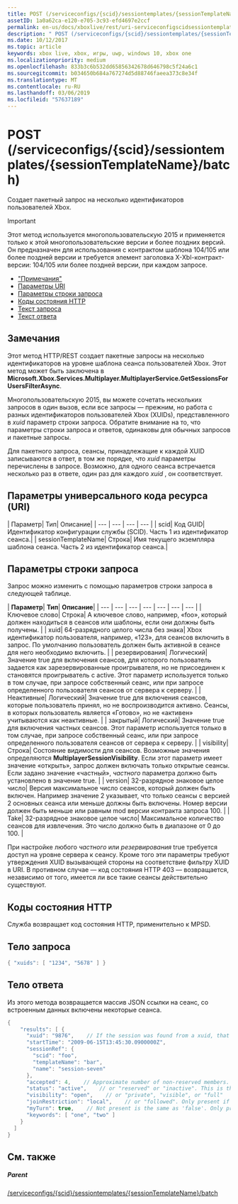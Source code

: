 ```yaml
---
title: POST (/serviceconfigs/{scid}/sessiontemplates/{sessionTemplateName}/batch)
assetID: 1a0a62ca-e120-e705-3c93-efd4697e2ccf
permalink: en-us/docs/xboxlive/rest/uri-serviceconfigscidsessiontemplatessessiontemplatenamebatchpost.html
description: " POST (/serviceconfigs/{scid}/sessiontemplates/{sessionTemplateName}/batch)"
ms.date: 10/12/2017
ms.topic: article
keywords: xbox live, xbox, игры, uwp, windows 10, xbox one
ms.localizationpriority: medium
ms.openlocfilehash: 833b3c6b532dd65856342678d646798c5f24a6c1
ms.sourcegitcommit: b034650b684a767274d5d88746faeea373c8e34f
ms.translationtype: MT
ms.contentlocale: ru-RU
ms.lasthandoff: 03/06/2019
ms.locfileid: "57637189"
---
```

# <a name="post-serviceconfigsscidsessiontemplatessessiontemplatenamebatch"></a>POST (/serviceconfigs/{scid}/sessiontemplates/{sessionTemplateName}/batch)
Создает пакетный запрос на несколько идентификаторов пользователей Xbox.

> [!IMPORTANT]
> Этот метод используется многопользовательскую 2015 и применяется только к этой многопользовательские версии и более поздних версий. Он предназначен для использования с контрактом шаблона 104/105 или более поздней версии и требуется элемент заголовка X-Xbl-контракт-версии: 104/105 или более поздней версии, при каждом запросе.

  * ["Примечания"](#ID4ET)
  * [Параметры URI](#ID4EKB)
  * [Параметры строки запроса](#ID4EVB)
  * [Коды состояния HTTP](#ID4EGF)
  * [Текст запроса](#ID4ENF)
  * [Текст ответа](#ID4EWF)

<a id="ID4ET"></a>


## <a name="remarks"></a>Замечания

Этот метод HTTP/REST создает пакетные запросы на несколько идентификаторов на уровне шаблона сеанса пользователей Xbox. Этот метод может быть заключена в **Microsoft.Xbox.Services.Multiplayer.MultiplayerService.GetSessionsForUsersFilterAsync**.

Многопользовательскую 2015, вы можете сочетать нескольких запросов в один вызов, если все запросы — прежним, но работа с разных идентификаторов пользователей Xbox (XUIDs), представленного в *xuid* параметр строки запроса. Обратите внимание на то, что параметры строки запроса и ответов, одинаковы для обычных запросов и пакетные запросы.

Для пакетного запроса, сеансы, принадлежащие к каждой XUID записываются в ответ, в том же порядке, что *xuid* параметры перечислены в запросе. Возможно, для одного сеанса встречается несколько раз в ответе, один раз для каждого *xuid* , он соответствует.

<a id="ID4EKB"></a>


## <a name="uri-parameters"></a>Параметры универсального кода ресурса (URI)

| Параметр| Тип| Описание|
| --- | --- | --- | --- |
| scid| Код GUID| Идентификатор конфигурации службы (SCID). Часть 1 из идентификатор сеанса.|
| sessionTemplateName| Строка| Имя текущего экземпляра шаблона сеанса. Часть 2 из идентификатор сеанса.|

<a id="ID4EVB"></a>


## <a name="query-string-parameters"></a>Параметры строки запроса

Запрос можно изменить с помощью параметров строки запроса в следующей таблице.

| <b>Параметр</b>| <b>Тип</b>| <b>Описание</b>|
| --- | --- | --- | --- | --- | --- | --- |
| Ключевое слово| Строка| A ключевое слово, например, «foo», который должен находиться в сеансов или шаблоны, если они должны быть получены. |
| xuid| 64-разрядного целого числа без знака| Xbox идентификатор пользователя, например, «123», для сеансов включить в запрос. По умолчанию пользователь должен быть активной в сеансе для него необходимо включить. |
| резервирования| Логический| Значение true для включения сеансов, для которого пользователь задается как зарезервированные проигрывателя, но не присоединен к становятся проигрыватель с active. Этот параметр используется только в том случае, при запросе собственный сеанс, или при запросе определенного пользователя сеансов от сервера к серверу. |
| Неактивные| Логический| Значение true для включения сеансов, которые пользователь принял, но не воспроизводится активно. Сеансы, в которых пользователь является «Готово», но не «активен» учитываются как неактивные. |
| закрытый| Логический| Значение true для включения частных сеансов. Этот параметр используется только в том случае, при запросе собственный сеанс, или при запросе определенного пользователя сеансов от сервера к серверу. |
| visibility| Строка| Состояние видимости для сеансов. Возможные значения определяются <b>MultiplayerSessionVisibility</b>. Если этот параметр имеет значение «открыть», запрос должен включать только открытые сеансы. Если задано значение «частный», <i>частного</i> параметра должно быть установлено в значение true. |
| version| 32-разрядное знаковое целое число| Версия максимальное число сеансов, который должен быть включен. Например значение 2 указывает, что только сеансы с версией 2 основных сеанса или меньше должны быть включены. Номер версии должен быть меньше или равным mod версии контракта запроса 100. |
| Take| 32-разрядное знаковое целое число| Максимальное количество сеансов для извлечения. Это число должно быть в диапазоне от 0 до 100. |


При настройке любого *частного* или *резервирования* true требуется доступ на уровне сервера к сеансу. Кроме того эти параметры требуют утверждения XUID вызывающей стороны на соответствие фильтру XUID в URI. В противном случае — код состояния HTTP 403 — возвращается, независимо от того, имеется ли все такие сеансы действительно существуют.

<a id="ID4EGF"></a>


## <a name="http-status-codes"></a>Коды состояния HTTP
Служба возвращает код состояния HTTP, применительно к MPSD.  
<a id="ID4ENF"></a>


## <a name="request-body"></a>Тело запроса


```cpp
{ "xuids": [ "1234", "5678" ] }

```


<a id="ID4EWF"></a>


## <a name="response-body"></a>Тело ответа

Из этого метода возвращается массив JSON ссылки на сеанс, со встроенным данных включены некоторые сеанса.


```cpp
{
    "results": [ {
      "xuid": "9876",    // If the session was found from a xuid, that xuid.
      "startTime": "2009-06-15T13:45:30.0900000Z",
      "sessionRef": {
        "scid": "foo",
        "templateName": "bar",
        "name": "session-seven"
      },
      "accepted": 4,    // Approximate number of non-reserved members.
      "status": "active",    // or "reserved" or "inactive". This is the state of the user in the session, not the session itself. Only present if the session was found using a xuid.
      "visibility": "open",    // or "private", "visible", or "full"
      "joinRestriction": "local",    // or "followed". Only present if 'visibility' is "open" or "full" and the session has a join restriction.
      "myTurn": true,    // Not present is the same as 'false'. Only present if the session was found using a xuid.
      "keywords": [ "one", "two" ]
    }
  ]
}
```


<a id="ID4EDG"></a>


## <a name="see-also"></a>См. также

<a id="ID4EFG"></a>


##### <a name="parent"></a>Parent

[/serviceconfigs/{scid}/sessiontemplates/{sessionTemplateName}/batch](uri-serviceconfigscidsessiontemplatessessiontemplatenamebatch.md)
